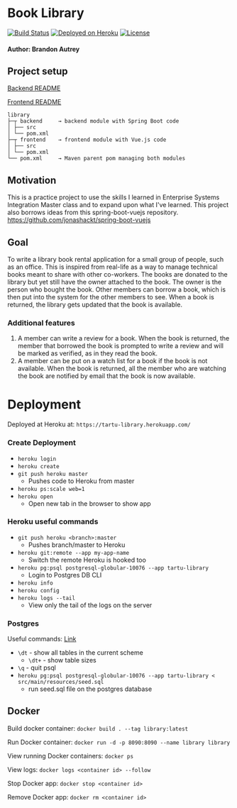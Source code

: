 # Book Library

[![Build Status](https://travis-ci.com/bautrey37/BookLibrary.svg?branch=master)](https://travis-ci.com/bautrey37/BookLibrary)
[![Deployed on Heroku](https://img.shields.io/badge/heroku-deployed-blueviolet.svg?logo=heroku)](https://tartu-library.herokuapp.com/)
[![License](http://img.shields.io/:license-mit-blue.svg)](https://github.com/bautrey37/BookLibrary/blob/master/LICENSE)

#### Author: Brandon Autrey

## Project setup

[Backend README](backend/README.md)

[Frontend README](frontend/README.md)

```
library
├─┬ backend     → backend module with Spring Boot code
│ ├── src
│ └── pom.xml
├─┬ frontend    → frontend module with Vue.js code
│ ├── src
│ └── pom.xml
└── pom.xml     → Maven parent pom managing both modules
```



## Motivation

This is a practice project to use the skills I learned in Enterprise Systems Integration Master class and to expand upon what I've learned.
This project also borrows ideas from this spring-boot-vuejs repository. https://github.com/jonashackt/spring-boot-vuejs

## Goal

To write a library book rental application for a small group of people, such as an office.  This is inspired from real-life as a way to manage technical books meant to share with other co-workers.
The books are donated to the library but yet still have the owner attached to the book. The owner is the person who bought the book. 
Other members can borrow a book, which is then put into the system for the other members to see. When a book is returned, the library gets updated that the book is available.

### Additional features

1.  A member can write a review for a book. When the book is returned, the member that borrowed the book is prompted to write a review and will be marked as verified, as in they read the book.
2.  A member can be put on a watch list for a book if the book is not available. When the book is returned, all the member who are watching the book are notified by email that the book is now available.



# Deployment

Deployed at Heroku at: `https://tartu-library.herokuapp.com/`

### Create Deployment 

- `heroku login` 
- `heroku create`
- `git push heroku master`
    - Pushes code to Heroku from master
- `heroku ps:scale web=1` 
- `heroku open`
    - Open new tab in the browser to show app

### Heroku useful commands

- `git push heroku <branch>:master`
    - Pushes branch/master to Heroku
- `heroku git:remote --app my-app-name`
    - Switch the remote Heroku is hooked too
- `heroku pg:psql postgresql-globular-10076 --app tartu-library`
    - Login to Postgres DB CLI
- `heroku info`
- `heroku config`
- `heroku logs --tail`
    - View only the tail of the logs on the server
    
### Postgres

Useful commands:
[Link](http://www.emblocsoft.com/About/PG/Useful-PostgreSQL-commands)
-   `\dt` - show all tables in the current scheme
    -   `\dt+` - show table sizes
-   `\q` - quit psql
-   `heroku pg:psql postgresql-globular-10076 --app tartu-library < src/main/resources/seed.sql`
    -   run seed.sql file on the postgres database  


## Docker

Build docker container: `docker build . --tag library:latest`

Run Docker container: `docker run -d -p 8090:8090 --name library library`

View running Docker containers: `docker ps`

View logs: `docker logs <container id> --follow`

Stop Docker app: `docker stop <container id>`

Remove Docker app: `docker rm <container id>`